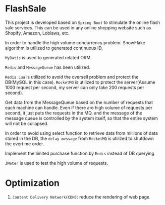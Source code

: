 # FlashSale
This project is developed based on `Spring Boot` to stimulate the online flash sale services. This can be used in any online shopping website such as Shopify, Amazon, Loblaws, etc.

In order to handle the high volume concurrency problem. SnowFlake algorithm is utilized to generated continuous ID.

`MyBatis` is used to generated related ORM.

`Redis` and `MessageQueue` has been utilized.

`Redis Lua` is utilized to avoid the oversell problem and protect the DB(MySQL in this case). `RocketMQ` is utilized to protect the server(Assume 1000 request per second, my server can only take 200 requests per second).

Get data from the MessageQueue based on the number of requests that each machine can handle. Even if there are high volume of requests per second, it just puts the requests in the MQ, and the message of the message queue is controlled by the system itself, so that the entire system will not be collapsed.

In order to avoid using select function to retrieve data from millions of data stored in the DB, the `delay message` from `RocketMQ` is utilized to shutdown the overtime order. 

Implement the limited purchase function by `Redis` instead of DB querying.

`JMeter` is used to test the high volume of requests.

# Optimization
1. `Content Delivery Network(CDN)`: reduce the rendering of web page.
